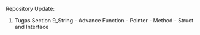 Repository Update:

1. Tugas Section 9_String - Advance Function - Pointer - Method - Struct and Interface
